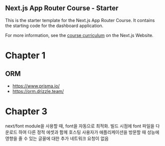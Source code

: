 ## Next.js App Router Course - Starter

This is the starter template for the Next.js App Router Course. It contains the starting code for the dashboard application.

For more information, see the [course curriculum](https://nextjs.org/learn) on the Next.js Website.

# Chapter 1

## ORM

- https://www.prisma.io/
- https://orm.drizzle.team/

# Chapter 3

next/font module을 사용할 때, font을 자동으로 최적화. 빌드 시점에 font 파일을 다운로드 하여 다른 정적 에셋과 함께 호스팅
사용자가 애플리케이션을 방문할 때 성능에 영향을 줄 수 있는 글꼴에 대한 추가 네트워크 요청이 없음

